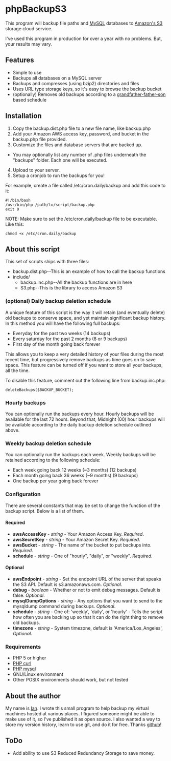# phpBackupS3

This program will backup file paths and [MySQL](http://www.mysql.com) databases to [Amazon's S3](http://www.amazonaws.com/) storage cloud service.

I've used this program in production for over a year with no problems. But, your results may vary.

## Features

* Simple to use
* Backups all databases on a MySQL server
* Backups and compresses (using bzip2) directories and files
* Uses URL type storage keys, so it's easy to browse the backup bucket
* (optionally) Removes old backups according to a [grandfather-father-son](http://en.wikipedia.org/wiki/Grandfather-Father-Son_Backup) based schedule

## Installation

1. Copy the backup.dist.php file to a new file name, like backup.php
2. Add your Amazon AWS access key, password, and bucket in the backup.php file provided.
3. Customize the files and database servers that are backed up.
  * You may optionally list any number of .php files underneath the "backups" folder. Each one will be executed.
4. Upload to your server.
5. Setup a cronjob to run the backups for you!

For example, create a file called /etc/cron.daily/backup and add this code to it:
  
    #!/bin/bash
    /usr/bin/php /path/to/script/backup.php    
    exit 0

NOTE: Make sure to set the /etc/cron.daily/backup file to be executable. Like this:

    chmod +x /etc/cron.daily/backup

## About this script

This set of scripts ships with three files:

* backup.dist.php--This is an example of how to call the backup functions
* include/
  * backup.inc.php--All the backup functions are in here
  * S3.php--This is the library to access Amazon S3

### (optional) Daily backup deletion schedule

A unique feature of this script is the way it will retain (and eventually delete) old backups to conserve space, and yet maintain significant backup history. In this method you will have the following full backups:

* Everyday for the past two weeks (14 backups)
* Every saturday for the past 2 months (8 or 9 backups)
* First day of the month going back forever

This allows you to keep a very detailed history of your files during the most recent time, but progressively remove backups as time goes on to save space. This feature can be turned off if you want to store all your backups, all the time.

To disable this feature, comment out the following line from backup.inc.php:

    deleteBackups($BACKUP_BUCKET);
    
### Hourly backups

You can optionally run the backups every hour. Hourly backups will be available for the last 72 hours. Beyond that, Midnight (00) hour backups will be available according to the daily backup deletion schedule outlined above.

### Weekly backup deletion schedule

You can optionally run the backups each week. Weekly backups will be retained according to the following schedule:

* Each week going back 12 weeks (~3 months) (12 backups)
* Each month going back 36 weeks (~9 months) (9 backups)
* One backup per year going back forever

### Configuration

There are several constants that may be set to change the function of the backup script. Below is a list of them.

#### Required

* __awsAccessKey__ - _string_ - Your Amazon Access Key. _Required_.
* __awsSecretKey__ - _string_ - Your Amazon Secret Key. _Required_.
* __awsBucket__ - _string_ - The name of the bucket to put backups into. _Required_.
* __schedule__ - _string_ - One of "hourly", "daily", or "weekly". _Required_.

#### Optional

* __awsEndpoint__ - _string_ - Set the endpoint URL of the server that speaks the S3 API. Default is s3.amazonaws.com. _Optional_.
* __debug__ - _boolean_ - Whether or not to emit debug messages. Default is false. _Optional_.
* __mysqlDumpOptions__ - _string_ - Any options that you want to send to the mysqldump command during backups. _Optional_.
* __schedule__ - _string_ - One of: 'weekly', 'daily', or 'hourly' - Tells the script how often you are backing up so that it can do the right thing to remove old backups.
* __timezone__ - _string_ - System timezone, default is 'America/Los_Angeles', _Optional_.

### Requirements

* PHP 5 or higher
* [PHP curl](http://php.net/manual/en/intro.curl.php)
* [PHP mysql](http://php.net/mysql)
* GNU/Linux environment
* Other POSIX environments should work, but not tested

## About the author

My name is [Ian](http://www.ianneubert.com/). I wrote this small program to help backup my virtual machines hosted at various places. I figured someone might be able to make use of it, so I've published it as open source. I also wanted a way to store my version history, learn to use git, and do it for free. Thanks [github](http://github.com)!

## ToDo

* Add ability to use S3 Reduced Redundancy Storage to save money.